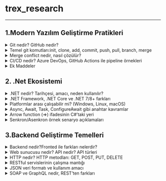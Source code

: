  # trex_research
***


## 1.Modern Yazılım Geliştirme Pratikleri
 
 <details> 
<summary>Git nedir? GitHub nedir?</summary>
  GİT:
   <ul>
      <li>Bir versiyon kontrol sistemidir.</li>
      <li>Projenin son haline ulaşmamızı ve projeyi güncel tutmayı sağlar.</li>
      <li>Yazılım geliştirme uygulamasıdır. </li>
     <li>Burada geliştiriciler etkileşim kurar,iletişime geçer ve iş birliği yaparlar.</li>
     <li>Geliştiriciler projeler üzerinde yeni kodlar yazarak yeni şeyler geliştirirler ve bu projeler üzeerinde ki değişiklikleri görebilirler.</li>
     <li>Yerel bir depoda çalışabileceği gibi çevrimiçi veya çevrimdışı uzak depolarda da çalışabilir.</li>
    <li>Geliştirme ekipleri beraber bir proje üzerinde mevcut olan sürümleri engellemeden bir yeni sürüm daha geliştirerek sürümleri yükseltmede geliştirmede yardımcı olur.</li>
</ul>
GitHub:
       <ul>
<li>Bulut tabanlı bir sistem.</li>
<li>Projelerin saklandığı yani depo edildiği bir sunucudur.</li>
</ul>

</details>


<details>
<summary>Temel git komutları:init, clone, add, commit, push, pull, branch, merge</summary>
Git komutu nedir?
<ul>
<li>Dosya kümesi içinde gerçekleştirilen değişiklikleri izlemeyi kolaylaştırır.</li>
<li>Sürüm kontrol sistemine ait araçlar çalıştırılabilir.Dosyaları listeleyebilir ve veriler üzerinde değişiklikler yapılabilir.</li>
</ul>

Git komutları nelerdir?
<ul>
<li>git init:Yeni bir depo açmak için ve hazırlanacak projelerde start vermek için kullanılır.Lokal dosyalarını buraya kaydedebilmeye olanak tanır.</li>
-ÖRNEK KULLANIM-> git init[depo adı]
  
<li>git clone:Uzak bir sunucuda ki projeyi bilgisayara indirebilir, bilgisayarda veya lokal server alanında ki güvenli bir konuma taşıyabilirsin.</li>
  -ÖRNEK KULLANIM-> git clone[url]
                    git clone[url]-b[depo adı]
                    
<li>git add:Bir projeyi ya da proje içinde ki bir dosyayı depo alanına eklemeni sağlar.</li>
  -ÖRNEK KULLANIM-> git add [dosya adı] (Belirtilen dosyayı depoya ekler.)
                    git add *  (Birden fazla ekleme yapar.)
                    
<li>git commit:Bir dosyayı sürüm geçmişine kalıcı olarak kaydeder.Git add komutu ile eklendiğinde diğer dosyalarıda kaydeder.Bu komutla yapılan değişiklikler local repository de görülür.</li>
  -ÖRNEK KULLANIM-> git commit -a
                    git commit -m “[kayıt mesajını yazın]”
                    
<li>git push:Bilgisayarda ve local sunucuda bulunan commitleri uzak depo alanlarına aktarmada kullanılır.</li>
  -ÖRNEK KULLANIM-> git push [değişken adı] master (Belli işlem demetlerini uzak sunucuya gönderir.)
                    git push [variable name] [branch] (Bu komut belirtilen değişkeni uzak depoya gönderir.)
                    git push –all [değişken adı] (Bu komut tüm işlem demetlerini uzak depoya gönderir.)
                    git push [değişken adı] :[branch name]  (Bu komut, uzak depoda özel olarak belirtilen işlem demetini siler.)
                    
<li>git pull:Uzak sunucuda ki değişiklik veya herhangi bir projeyi yerelleştirmek için kullanılır.</li>
  -ÖRNEK KULLANIM-> git pull[Depo Bağlantı Linti]
  
<li>git branch:Geçerli depolarda ki yerel dalları,sınıfları ve bölümleri listelemek için kullanılır.</li>
  -ÖRNEK KULLANIM-> git branch (Tüm bölümleri veya sınıfları listeler.)
                    git branch [bölüm adı] (Yeni bir sınıf veya bölüm ekler.)
                    git branch-b[bölüm adı] (Belirtilen bölüm veya sınıfı siler.)
                    
<li>git merge:Belirtilen uzantıyı veya dalı başka bir uzantı ile birleştirir.</li>
  -ÖRNEK KULLANIM-> git merge [branch adı]
</ul>
</details>


<details>
<summary>Merge conflict nedir, nasıl çözülür?</summary>
<dl>
  <dt>Merge confit neden oluşur?</dt>
      <dd>Bir dosyanın belli bir kısmı iki kişi tarafından değiştirilmeye çalışır ise uygulama hangisini uygulayacağını bilemez ve bu sorun ortaya çıkar.</dd>
     <dt>Nasıl çözülür?</dt>
     <dd>Çakışmalı hatalı dosyayı açıp <<<<<<<, =======, >>>>>>> işaretlerinden uygulama için mantıklı olanı seçeriz gerekirse birleştirebilirizde.En son olarak değişikliği git add ile sahneleyip git commit ile birleştirme tamamlanır.</dd>
       </dl>
     </details>

       
<details>
<summary>CI/CD nedir? Azure DevOps, GitHub Actions ile pipeline örnekleri</summary>
<dl>
    <dt>CI(Continuous Integration):Sürekli entegrasyon</dt>
     <dd>Tüm kod değişikliklerinin paylaşıldığı kaynak deposu.Her değişikliliği kaydettiğimizde veya birleştirdiğimizde otomatik olarak test etmek ve bir derleme başlatma uygulamasıdır.CI sayesinde hatalar,güvenlik sorunları daha kolay tespit edilip geliştirme sürecini çok daha erken bir aşamada düzeltilebilir.</dd><br>
     <dt>CD(Continuous Delivery):Sürekli teslimat</dt>
      <dd>Altyapı sağlama uygulama yayınlama sürecini geliştirmek için CI ile birlikte çalışan bir yazılım geliştirme uygulamasıdır.</dd>
      <br>Sürekli entegrasyon ve sürekli teslimatın birleşimidir.Yeni düzenlenmiş bir kodu committen üretime geçirmek için ihtiyaç duyulan manuel insan müdehalesinin çoğunu veya tamamını otomatikleştirir.CI veya CD den yana aynı zamanda altyapıyıda sağlamayı kapsar.Geliştirme ekipleri kodda değişiklik yapabilir ve  bunlar daha sonra otomatik olarak test edilip dağıtım için gönderilirler.<br>
      <dt>GitHub Actions ile Pipeline örnekleri:</dt>
      <dd>GitHub Actions GitHub üzerinden yapılan projeleri barındıran CI/CD iş akışları kurmaya yarayan bir sistem</dd>
      <dt>Azure DevOps ile Piepline örnekleri:</dt>
      <dd>Microsoft bulut tabanlı YMAL veya görsel olarak oluşturulabilen güçlü bir CI/CD aracıdır.</dd>     

</dl>
  </details>

  <details>
<summary>Ek Maddeler</summary>
<ul>
<li>İhtiyaç Analizi ve Planlama:</li>
Bir yazılım projesinin başlangıcında müşterinin ihtiyaçları ve projenin hedefleri detaylı bir şekilde analiz edilir.
<li>Tasarım:</li>
Tasarım aşamasında projenin mimarisi oluşturacak genel yapı tasarlanır.
<li>Geliştirme:</li>
Gerçek kod yazma aşamasıdır.
<li>Test Etme:</li>
Yazılımın istikrarlı ve hatalardan arındırılmış olması gerekmektedir.
<li>Dağıtım ve Yayınlama:</li>
Test aşamasından başarıyla geçtikten sonra, müşteriye sunulmak üzere son kez hazırlanır.
<li>Bakım ve Güncelleme:</li>
Kullanıcıların geri bildirimine göre yazılımın performansı takip edilip tekrar ele alınır.

</ul>
</details>


## 2.  .Net Ekosistemi
  <details>
  <summary>.NET nedir? Tarihçesi, amacı, neden kullanılır?</summary>
  <dl>
<dt>.NET nedir?</dt>
<dd>Herhangi bir işletim sisteminde yerek olarak çalışabilen masaüstü, web ve mobil uygulamalar oluşturmaya yönelik açık kaynaklı bir platformdur. .Net Core Microsoft tarafından sağlanan bir platformdur.90'lar sonlarında büyük bir değişim geçirmiştir.Bu projenin büyük bir değişim geçirmesini sağlayan ve tercih edilebilir kılan; C#, C++ dahil olmak üzere herhangi bir dilde uygulama yazma imknaı vermesidir.</dd>

<dt>.NET tarihçesi</dt>
<ul>
1.Dönem:.NET Framework
<li>2002->Microsoft, sadece Windows  üzerinde çalışan .NET Frameworkü 1.0 ı duyurdu. </li><br>
<li>2003->.NET Framework 1.1 çıktı ve ASP.NET Web performansı geliştirildi.</li><br>
<li>2005->.NET Framework 2.0 yayınlandı ASP.NET 2.0, Generics ve Windows form özellikleri geldi.</li><br>
<li>2006->.NET Framework yayınlandı.WPF(masaüstü için), WPCF(iletişim), WF(iş akışı)CardSpace eklendi. </li><br>
<li>2007-2008->.Net FRamework 3.5 çıktı.LINQ ve Entity Framework hayatımıza girdi.</li><br>
<li>2010->.NET Framework 4.0 yayınlandı. Prarlel Programming(çok çekşrdekli işlem desteği) ve yeni CLR yayınlandı.</li><br>
<li>2012->.NET Framework4.5 çıktı. </li><br>
<li>2013-2014->.NET Framework hala güçlüydü ama linux ve macOS destekleri yoktu ve kapalı kaynak kodu olduğundan çok büyük bir eksiydi ve bu dönemde açık kaynak kodlu program ihtiyacı son derece arttı.</li><br>

2.Dönem:.Net Core
<li>2014->Microsoft .NET Core'u duyurdu.</li>
<li>2016->.NET Core 1.0 yayınlandı ve ilk sürüm Entity Framework Core, ASP.NET de yayınlandı.</li><br>
<li>2017->.NET Core 2.0 çıktı.API sayısı genişledi, NET Framework ile uyumları arttı.</li><br>
<li>2018->.NET Core 2.1(LTS)duyuruldu performans ve stabilitesi ön plana çıktı.</li><br>
<li>2019->.NET Core 3.0 ve hemen ardından 3.1(LTS) yayınlandı.WPF ve Windows performans desteği eklendi,Blazor(C+ WebAssembly)tanıtıldı.</li><br>
<li>2020->Microsoft "Core" adını bıraktı NET 5 adını aldı. NET Framework, NET Core, Xamarin birleşerek tek  bir NERT platformu oldular. </li><br>

3.Dönem:Modern.NET7/8+:
<li>2021->.NET 6(LTS)en çok kullanılan sürümlerden biri oldu.</li><br>
<li>2022->.NET 7 performans ve bulut odaklı.</li><br>
<li>2023->.NET 8(LTS)MAUI ile mobil ve masaüstü birleşti yapay zeka entegrasyonu başladı.</li><br>
<li>2024->.NET 9 en güncel sürüm ve özellikle bulut tabanlı, modern uygulama odaklı.</li><br>

<dt>Amacı</dt>
<dd>NET Framework'ün yalnızca Windowsa bağlı olması ve kapalı kaynak kodlu yapsından dolayı geliştiricileri kısıtlamasından dolayı ortaya çıkan bir platformdur.O dönemlerde linux macOS gibi platformlara olan ihtiyaç artmıştı.Kısacası .NET Core'un amacı geliştiricilere daha özgür, geniş ve kendilerini yenileyebilecekleri bir alan bir platform sunmaktı.Window,Linux,macOS üzerinde çalışılması ile çapraz platform desteği öne çıktı</dd>

<dt>Neden kullanılır</dt>
<dd>Platform bağımsızlığı,açık kaynak ve topluluk desteği,yüksek performs, modüler yapı,modern uygulama geliştirme,uzun dönem destek(LTS)sürümleri
 sağladığından kullanılmasını en çok ön plana çıkaran ögeler de bunlardır.</dd>
</ul>
</details>
  
   <details>
<summary>.NET Framework, .NET Core ve .NET 7/8+ farkları</summary>
    
<table border="1">
    <body>
        <tr>
            <td>Özellik</td>
            <td>.NET Framework</td>
            <td>.NET Core</td>
            <td>.Net 7/8+</td>
    </td>
        </tr>
     
  <tr>
            <td>Çıkış Yılı</td>
            <td>2002</td>
            <td>2016</td>
            <td>2020</td>
        </tr>
         <tr>
            <td>Platform Desteği</td>
            <td>Windows</td>
            <td>Windows Linux macOS </td>
            <td>Windows Linux macOS</td>
        </tr>
         <tr>
            <td>Kaynak Kodu</td>
            <td>Kapalı</td>
            <td>Açık</td>
            <td>Açık</td>
        </tr>
         <tr>
            <td>Geliştirme Durumu</td>
            <td>Sadece bakım</td>
            <td>NET+5 ile birleşti</td>
            <td>Aktif</td>
        </tr>
         <tr>
            <td>Performans</td>
            <td>Düşük</td>
            <td>Orta</td>
            <td>En Yüksek</td>
        </tr>
         <tr>
            <td>Modern Teknoloji</td>
            <td>Yok</td>
            <td>Kısmen</td>
            <td>MAUI Blazor ML.NET Cloud-native</td>
        </tr>
         <tr>
            <td>Güncelleme</td>
            <td>Yok</td>
            <td>Yok</td>
            <td>Var</td>
        </tr>
         <tr>
            <td>Kullanım Alanları</td>
            <td>Eski Windows uygulamaları </td>
            <td>Çoklu platform uygulamaları web,API,Mikroservis</td>
            <td>Modern çoklu platform uygulamaları Bulut,web API ve dahası</td>
        </tr>
         <tr>
            <td>Desteklediği Araçlar</td>
            <td>Visual Studio</td>
            <td>Visual Studio VS Code ClI</td>
            <td>Visual Studio VS Code CLI </td>
        </tr>
        </body>
        </table>
             </details>

<details>
<summary>Platformlar arası çalışabilir mi? (Windows, Linux, macOS)</summary>
 <dl>
<dd>.NET Core ve NET7/8+ sürümleri hepsinin üzerinde sorunsuz çalışabilir.Uygulamalrın farklı iletişim sistemlerinde aynı şekilde derlenip çalışabilmesini sağlar.Tek bir kod tabanı üstünde konsol,web,masaüstü uygulamalrı ve bulut tabanlı mikroservisleri farklı platformlarda kullanabilirler.</dd>
</dl>
 </details>

<details>
<summary>Async, Await, Task, ConfigureAwait gibi anahtar kavramlar</summary>
 <dl>
<dd><li>Async:Senkron olan yani çağırıldığı şekilde ve birbirlerini beklemeyen fonksiyonları, asenkron hale çevirmemize yarar.</li></dd>
<dd><li>Await:Asenkron bir işlemi beklemek için kullanılır </li></dd>
<dd><li>Task:Bir programın işletim sistemi tarafından çalıştırılırken aldığı isim ya da görev.</li> </dd>
<dd><li>ConfigureAwait:Devam görevini yürütmek için main thread'in kullanıp kullanılmayacağını ayarlar.</li></dd>
 </dl>
 </details>

<details>
<summary>Arrow function (=>) ifadesinin C#’taki yeri</summary>
<li>Tek satırda fonksiyon tanımlama: static int Multiply(int x, int y) => x * y;</li>
<li>Lambda ifadesi: Func<int, int> square = n => n * n;</li>
 </details>

<details>
<summary>Senkron/Asenkron örnek senaryo açıklamaları</summary>
 <dl>
<dt>Senkron</dt>
 <dd>Kuralcı bir yapı ve tek yönlü bir zihin disiplinli bir şekilde sırayla kontrol eder.</dd>
 <dt>Asenkron</dt>
 <dd>Uyarlanabilir, esnek ve çok işe sahip.Bir yapılacaktan başka bir yapılacağa geçer ve en son hepsini derler.Zahmetsiz, hızlı yüklenen bir akış kurar.</dd>
 </dl>
 </details>


 ## 3.Backend Geliştirme Temelleri
 <details>
 <summary>Backend nedir?Fronted ile farkları nelerdir?</summary>
  <dl>
<dt>Backend</dt>
<dd>Bir web sitesi ya da bir mobil uygulamanın arka planında çalışan, kullanıcıya görünmeyen kısımdır.Kullanıcıdan gelen talepleri alır, veritabanı veya sınıcı tarafındandaki işlemleri yapar ve sonucu fronted'e iletir.Kısacası backend sisteminin "motorudru" benzetmesi yapabiliriz.</dd>

<dt>Frontend</dt>
<dd>Web sitesi ya da bir mobil uygulamanın kullanıcının gördüğü ve etkilişimde bulunduğu kısımdır.Tasarım ve arayüzde burada bulunur.HTML, CSS ve JS frontedi oluşturan temek teknolojilerdir. </dd>   
<dt>Aralarında ki farklar nelerdir?</dt>
<dd>Biri arkaplanda çalışan ve kullanıcının görmediği,veritabanı ve sunucu tarafı işlemleri yöneten backend, frontedn ise kullanıcının etkileşimde bulunduğu, kullanıcıya görünen kısımdır.</dd>
  </dl>
 </details>

 <details>
<summary>Web sunucusu nedir? API nedir? API türleri</summary>
<dl>
<dt>Web server nedir?</dt>
 <dd>Genellikle donanım ve yazılımın birlikte çalışmasını ifade eder.Web sunucusu donanımı internete bağlıdır,web ile bağlı diğer cihazlar ile veri alışverişşi yapmasını sağlar.</dd>
 <dt>API:</dt>
 <dd>Bir uygulamanın verilere, sunucu yazılımına veya diğer programlara ulaşabilmek için kullandığı bağlantı arayüzüdür.Bir çok veri web üzerine veya akıllı telefonlar ile API'ler sayesinde kolayca alınabiliyor.Bu da iletşimi hızlandırıyor.</dd>
 
 <dt>API Türleri:</dt>
 <ol>
  
 <li>Kullanım Alanına Göre:</li>

 Web API:İnternet üzerinde HTTP/HTTPS ile çalışan API'ler.<br>
 Library API:Programlama kütüphanelerinin sunduğu API'ler.(örn:Python)<br>
 Operating System API:İletişim sisteminin sunduğu arayüzler.<br>
 Hardware API:Donanım ile yazılım arasındaki işetişimi sağlar.<br>
 
<li>Mimariye Göre:</li>

Rest API:HTTP protokolü ile çalışır.JSON veya XML formatında veri döner.<br>
SOAP API:Daha eski XML tabanlı, katı kurallara sahip.<br>
GraphQL API:Tek bir sorguyla sadecd ihtiyaç duyulan veriyi alma imkanı verir.<br>
gRPC API:Google'ın geliştirdiği, hızlı ve verimli iletişim için kullanılan bir sistemdir.<br>

  <li>Erişim Türüne Göre:</li>
  
  Public(açık)API:Herkesin erişimine açıktır.<br>
  Private(özel)API:Sadece kurum içi yazılımda kullanılır.<br>
  Partner API:Sadece belirli iş ortaklarında açılır.
 
 </ol>
</dl>
 </details>

<details>
<summary>HTTP nedir? HTTP metodları: GET, POST, PUT, DELETE</summary>
<dl>
 <dt>HTTP Nedir?</dt>
 <dd>Bu protokol, bir web tarayıcısı ile bir web sunucusu arasında ki iletişimi sağlar.İstemci(server) ve sunucu(server) arsında ki veri transferini yönetir.Tarayıcının web sitelerini görüntülemesini, dosyaları indirmesini sağlar.</dd>
</dl>

 <dt>HTTP Metotları:</dt>
<ul>
 <li>Get:Belirtilen URL'de ki veriyi almak için kullanılır</li>
 <strong>Örnek:Bir e-ticaret listesinde ürün listesini görmek.</strong><br>
  <br>
 <li>Post:Belşirtilen URL'ye yeni bir kaynak eklemek için kullanılır.Bu metot ile form gönderimi sonocunda veriyi sunucuya ekleyebiliriz.</li>
 <strong>Örnek:Bir siteye kayıt olurken "kaydol" dediğinde.</strong><br>
  <br>
 <li>Put:Belirtilen URL'de var olan bir veriyi güncellemek için kullanılır.Bu metot ile sunucuda var olan bir dosyayı güncelleyebiliriz.</li>
  <strong>Örnek:Profil bilgilerinde "Adını ve Soyadını değiştir" dediğinde.<br></strong>
   <br>
 <li>Delete:Belirtilen URL'de ki dosyayı veya veriyi silmek için kullanılır.</li>
  <strong>Örnek:Sosyal medyada kendi gönderini silmek.</strong><br>
 <br>
</ul>
</details>

<details>
<summary>RESTful servislerinin çalışma mantığı</summary>
<dd>Her şey bir kaynak olarak düşünülür.Kaynaklara URL'ler üzerinden ulaşılır, HTTP metodları ile işlem yapılır, JSON ile veri taşınır ve her istek bağımsızdır.</dd>

<br>
<ol>
 <li>Kaynak(resource)mantığına dayanır;</li>
<ul>
 <li>Rest'te her şey bir kaynak(resource) larak düşünülür.</li>
 <li>Kullanıcılar->Users</li>
 <li>Ürünler->Poducts</li>
 <li>Siparişler->Orders</li>
 <li>Kaynağa erişim için Url(edpoint)kullanılır.</li>
</ul>
<br>

<br>
<li>HTTP metodları ile işlem yapılır;</li>
<ul>
<li>Get->Kaynağı getirir.</li>
<li>Post->Yeni kaynak oluşturulur</li>
<li>Put->Var olan kaynağı günceller</li>
<li>Deleted->Kaynağı siler</li>
</ul>
<br>

<br>
<li>İşletimci(client)-Sunuc(server)bağlantısı;</li>
<ul>
<li>İstemci(web, mobil uygulaması) sadece isteği gönderir</li>
<li>Sunucu(backend) isteği işler ve cevabı gönderir</li>
<li>İkisi birbirinden bağımsız, yani bir android uygulaması ve web sitesi bir Rest servisine bağlanabilir </li>
</ul>
<br>

<br>
<li>Stateless(durumsuz)çalışır;</li>
<ul>
<li>Her istek(request)bağımsızdır</li>
<li>sunucu önceki isteklerini hatırlamaz</li>
<li>Gerekli bilgiler(örnek:kimlik doğrulama tokeni)her istekte tekrar gönderilir</li>
</ul>
<br>

<br>
<li>Veri genelde JSON formatında çalışır;</li>
<ul>
<li>Cevaplar anlaşılır bir formatta döner</li>
</ul>
<br>

<br>
<li>HTTP states kodları kullanılır;</li>
 <ul>
  <li>200->Başarılı</li>
  <li>201->Kaynak oluşturur</li>
  <li>400->Hatalı istek</li>
  <li>401->Yetkisiz</li>
  <li>404->Bulunamadı</li>
  <li>500->Sunucu hatası</li>
  <br>
 </ul>
</ol>
</details>

<details>
<summary>JSON veri formatı ve kullanım amacı</summary>

<dd>Heminsan tarafından okunabilir hem de makine tarafından işlenebilir bir şekilde depolamak ve değiştirmek için kullanılan metin tabanlı bir formattır.Metin tabanlı ve sade yapısı sayesinde verilerin anlaşılmasını kolaylaştırır,ayrıca çoğu programlama dili tarafından desteklendiği için farklı sistemler arasında uyumlu bir veri değişimini mümkün kılar</dd>

<dt>Kullanım amacı:</dt>
<dd>Veri değişimi, kolay okunabilir ve yazılabilir veri, programlama dilleri arasında uyumluluk,API ve weeb servislerinde stanart,veri yapılarının baait temsilini sağlar.</dd>
</details>

<details>
<summary>SOAP ve GraphQL nedir, REST’ten farkları</summary>

<dl>
<dt>SOAP</dt>
<dd>Bilgisayar ağlarında web hizmetlerinin uygulanmasında yapılandırılmış bilgi alışverişi için kullanılan bir protokoldür.</dd>

<dt>GraphQL</dt>
<dd>API'ler için bir sorgu dili ve mevcut verilerle bu sorguları yanıtlamak için bir çalışma ortamıdır.</dd>
</dl>

<h3>SOAP vs GraphQL vs REST Temel Karşılaştırması</h3>

<table border="1">
    <body>
        <tr>
            <td>Özellik</td>
            <td>SOAP</td>
            <td>REST</td>
            <td>GraphQL</td>
    </td>
        </tr>
     
  <tr>
            <td>Türü</td>
            <td>Protokol</td>
            <td>Mimari tarz</td>
            <td>Sorgu dili</td>
        </tr>
        <tr>
            <td>Veri Formatı</td>
            <td>XML</td>
            <td>JSON(en çok kullanılan),XML</td>
            <td>JSON</td>
        </tr>
        <tr>
            <td>Endpoint</td>
            <td>Çok Sayıda</td>
            <td>Birden fazla</td>
            <td>Tek bir tane</td>
        </tr>
        <tr>
           <td>Esneklik</td>
           <td>Düşük</td>
           <td>Orta</td>
           <td>Yüksek</td>
       </tr>
        <tr>
           <td>Performans</td>
           <td>Ağır</td>
           <td>Hafif ve hızlı</td>
           <td>Daha esnek ama backend için yorucu</td>
       </tr>
        <tr>
           <td>Kullanım Alanı</td>
           <td>Bankacılık,kurumsal</td>
           <td>Web servisleri,mobil API</td>
           <td>Modern web ve mobil uygulamalar</td>
       </tr>
</details>

 





































